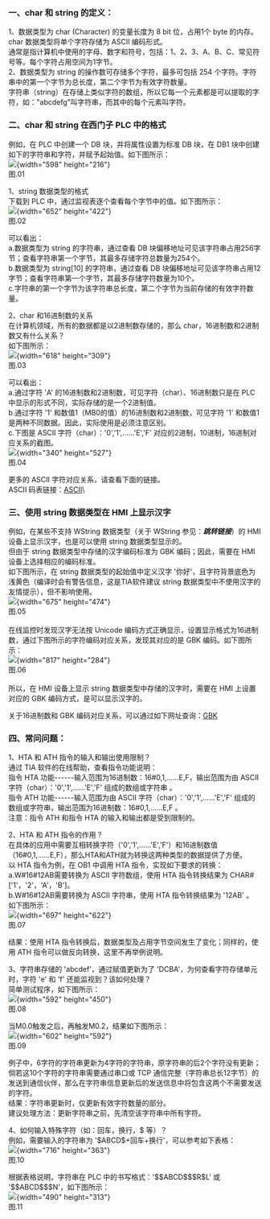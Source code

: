 ### 一、char 和 string 的定义：

1、数据类型为 char (Character) 的变量长度为 8 bit 位，占用1个 byte
的内存。char 数据类型将单个字符存储为 ASCII 编码形式。\
通常是指计算机中使用的字母、数字和符号，包括：1、2、3、A、B、C、常见符号等。每个字符占用空间为1字节。\
2、数据类型为 string 的操作数可存储多个字符，最多可包括 254
个字符。字符串中的第一个字节为总长度，第二个字节为有效字符数量。\
字符串（string）在存储上类似字符的数组，所以它每一个元素都是可以提取的字符，如：\"abcdefg\"叫字符串，而其中的每个元素叫字符。

### 二、char 和 string 在西门子 PLC 中的格式

例如，在 PLC 中创建一个 DB 块，并将属性设置为标准 DB 块，在 DB1
块中创建如下的字符串和字符，并赋予起始值。如下图所示：\
![](images/9-01.png){width="598" height="216"}\
图.01

1、string 数据类型的格式\
下载到 PLC 中，通过监视表逐个查看每个字节中的值。如下图所示：\
![](images/9-02.png){width="652" height="422"}\
图.02

可以看出：\
a.数据类型为 string 的字符串，通过查看 DB
块偏移地址可见该字符串占用256字节；查看字符串第一个字节，其最多存储字符总数量为254个。\
b.数据类型为 string\[10\] 的字符串，通过查看 DB
块偏移地址可见该字符串占用12字节；查看字符串第一个字节，其最多存储字符数量为10个。\
c.字符串的第一个字节为该字符串总长度，第二个字节为当前存储的有效字符数量。

2、char 和16进制数的关系\
在计算机领域，所有的数据都是以2进制数存储的，那么
char，16进制数和2进制数又有什么关系？\
如下图所示：\
![](images/9-03.png){width="618" height="309"}\
图.03

可以看出：\
a.通过字符 \'A\' 的16进制数和2进制数，可见字符（char）、16进制数只是在
PLC 中显示的形式不同，实际存储的是一个2进制值。\
b.通过字符 \'1\' 和数值1（MB0的值）的16进制数和2进制数，可见字符 \'1\'
和数值1是两种不同数据。因此，实际使用是必须注意区别。\
c.下图是 ASCII 字符（char）：\'0\',\'1\',......\'E\',\'F\'
对应的2进制，10进制，16进制对应关系的截图。\
![](images/9-04.png){width="340" height="527"}\
图.04

更多的 ASCII 字符对应关系，请查看下面的链接。\
ASCII 码表链接：[ASCII](http://www.asciima.com/)\

### 三、使用 string 数据类型在 HMI 上显示汉字

例如，在某些不支持 WString 数据类型（关于 WString
参见：***跳转链接***）的 HMI 设备上显示汉字，也是可以使用 string
数据类型显示的。\
但由于 string 数据类型中存储的汉字编码标准为 GBK 编码；因此，需要在 HMI
设备上选择相应的编码标准。\
如下图所示，在 string 数据类型的起始值中定义汉字
\'你好\'，且字符背景底色为浅黄色（编译时会有警告信息，这是TIA软件建议
string 数据类型中不使用汉字的友情提示），但不影响使用。\
![](images/9-05.png){width="675" height="474"}\
图.05\
\
在线监控时发现汉字无法按 Unicode
编码方式正确显示，设置显示格式为16进制数，通过下图所示的字符编码对应关系，发现其对应的是
GBK 编码。如下图所示：\
![](images/9-06.png){width="817" height="284"}\
图.06\
\
所以，在 HMI 设备上显示 string 数据类型中存储的汉字时，需要在 HMI
上设置对应的 GBK 编码方式，是可以显示汉字的。

关于16进制数和 GBK
编码对应关系，可以通过如下网址查询：[GBK](https://www.qqxiuzi.cn/bianma/zifuji.php)

### 四、常问问题：

1、HTA 和 ATH 指令的输入和输出使用限制？\
通过 TIA 软件的在线帮助，查看指令功能说明：\
指令 HTA 功能------输入范围为16进制数：16#0,1,......E,F，输出范围为由
ASCII 字符（char）：\'0\',\'1\',......\'E\',\'F\' 组成的数组或字符串 。\
指令 ATH 功能------输入范围为由 ASCII
字符（char）：\'0\',\'1\',......\'E\',\'F\'
组成的数组或字符串，输出范围为16进制数：16#0,1,......E,F 。\
注意：指令 ATH 和指令 HTA 的输入和输出都是受到限制的。

2、HTA 和 ATH 指令的作用？\
在具体的应用中需要互相转换字符（\'0\',\'1\',......\'E\',\'F\'）和16进制数值（16#0,1,......E,F），那么HTA和ATH就为转换这两种类型的数据提供了方便。\
以 HTA 指令为例，在 OB1 中调用 HTA 指令，实现如下要求的转换：\
a.W#16#12AB需要转换为 ASCII 字符数组，使用 HTA 指令转换结果为
CHAR#\[\'1\'，\'2\'，\'A\'，\'B\'\]。\
b.W#16#12AB需要转换为 ASCII 字符串，使用 HTA 指令转换结果为 \'12AB\' 。\
如下图所示：\
![](images/9-07.png){width="697" height="622"}\
图.07

结果：使用 HTA
指令转换后，数据类型及占用字节空间发生了变化；同样的，使用 ATH
指令可以做反向转换，这里不再举例说明。

3、字符串存储的 \'abcdef\'，通过赋值更新为了
\'DCBA\'，为何查看字符存储单元时，字符 \'e\' 和 \'f\'
还能监视到？该如何处理？\
简单测试程序，如下图所示：\
![](images/9-08.png){width="592" height="450"}\
图.08

当M0.0触发之后，再触发M0.2，结果如下图所示：\
![](images/9-09.png){width="602" height="592"}\
图.09

例子中，6字符的字符串更新为4字符的字符串，原字符串的后2个字符没有更新；倘若这10个字符的字符串需要通过串口或
TCP
通信完整（字符串总长12字节）的发送到通信伙伴，那么在字符串信息更新后的发送信息中将包含这两个不需要发送的字符。\
结果：字符串更新时，仅更新有效字符数量的部分。\
建议处理方法：更新字符串之前，先清空该字符串中所有字符。

4、如何输入特殊字符（如：回车，换行，\$ 等）？\
例如，需要输入的字符串为 \'\$ABCD\$+回车+换行\'，可以参考如下表格：\
![](images/9-10.png){width="716" height="363"}\
图.10

根据表格说明，字符串在 PLC 中的书写格式：\'\$\$ABCD\$\$\$R\$L\' 或
\'\$\$ABCD\$\$\$N\'，如下图所示：\
![](images/9-11.png){width="490" height="313"}\
图.11
